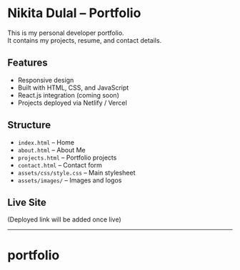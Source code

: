 # Nikita Dulal – Portfolio

This is my personal developer portfolio.  
It contains my projects, resume, and contact details.  

## Features
- Responsive design
- Built with HTML, CSS, and JavaScript
- React.js integration (coming soon)
- Projects deployed via Netlify / Vercel

## Structure
- `index.html` – Home
- `about.html` – About Me
- `projects.html` – Portfolio projects
- `contact.html` – Contact form
- `assets/css/style.css` – Main stylesheet
- `assets/images/` – Images and logos

##  Live Site
(Deployed link will be added once live)

---
# portfolio